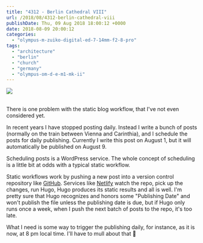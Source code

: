 ```yaml
---
title: "4312 - Berlin Cathedral VIII"
url: /2018/08/4312-berlin-cathedral-viii
publishDate: Thu, 09 Aug 2018 18:00:12 +0000
date: 2018-08-09 20:00:12
categories: 
  - "olympus-m-zuiko-digital-ed-7-14mm-f2-8-pro"
tags: 
  - "architecture"
  - "berlin"
  - "church"
  - "germany"
  - "olympus-om-d-e-m1-mk-ii"
---
```

<div class="container">
<div class="center"><a target="_blank" href="https://d25zfm9zpd7gm5.cloudfront.net/1200x1200/2017/20170623_172903_lr.jpg"><img class="webfeedsFeaturedVisual" src="https://d25zfm9zpd7gm5.cloudfront.net/0600x0600/2017/20170623_172903_lr.jpg" /></a></div>
</div>
<br />

There is one problem with the static blog workflow, that I've not even considered yet.

In recent years I have stopped posting daily. Instead I write a bunch of posts (normally on the train between Vienna and Carinthia), and I schedule the posts for daily publishing. Currently I write this post on August 1, but it will automatically be published on August 9.

Scheduling posts is a WordPress service. The whole concept of scheduling is a little bit at odds with a typical static workflow.

Static workflows work by pushing a new post into a version control repository like <a href="http://thub.com/" rel="noopener" target="_blank">GitHub</a>. Services like <a href="https://www.netlify.com/" rel="noopener" target="_blank">Netlify</a> watch the repo, pick up the changes, run Hugo, Hugo produces its static results and all is well. I'm pretty sure that Hugo recognizes and honors some "Publishing Date" and won't publish the file unless the publishing date is due, but if Hugo only runs once a week, when I push the next batch of posts to the repo, it's too late.

What I need is some way to trigger the publishing daily, for instance, as it is now, at 8 pm local time. I'll have to mull about that 🙂
